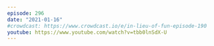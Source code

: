 ```yaml
---
episode: 296
date: "2021-01-16"
#crowdcast: https://www.crowdcast.io/e/in-lieu-of-fun-episode-190
youtube: https://www.youtube.com/watch?v=tbb0lnSdX-U
---
```

